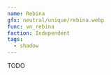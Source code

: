 ```yaml
---
name: Rebina
gfx: neutral/unique/rebina.webp
func: vn_rebina
faction: Independent
tags:
  - shadow
---
```


TODO
